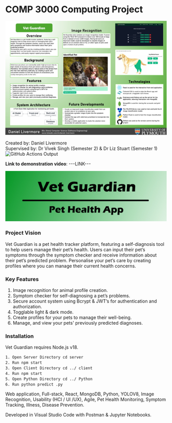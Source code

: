# COMP 3000 Computing Project
![Thumbnail](ReadmeImage(1).jpg) <br>

Created by: Daniel Livermore <br>
Supervised by: Dr Vivek Singh (Semester 2) & Dr Liz Stuart (Semester 1) <br>
![GitHub Actions Output](https://github.com/Dan-Livermore/COMP3000DanLivermore/actions/workflows/DBTests.yml/badge.svg) <br>

**Link to demonstration video**: ---LINK--- <br>

![Poster](ReadmeImage(2).jpg) <br>

### Project Vision
Vet Guardian is a pet health tracker platform, featuring a self-diagnosis tool to help users manage their pet’s health. Users can input their pet’s symptoms through the symptom checker and receive information about their pet’s predicted problem. Personalise your pet’s care by creating profiles where you can manage their current health concerns.

### Key Features
1. Image recognition for animal profile creation.
2. Symptom checker for self-diagnosing a pet’s problems.
3. Secure account system using Bcrypt & JWT’s for authentication and authorization. 
4. Togglable light & dark mode.
5. Create profiles for your pets to manage their well-being.
6. Manage, and view your pets' previously predicted diagnoses.

### Installation
Vet Guardian requires Node.js v18.

```sh
1. Open Server Directory cd server
2. Run npm start
3. Open Client Directory cd ../ client
4. Run npm start 
5. Open Python Directory cd ../ Python
6. Run python predict .py
```

Web application, Full-stack, React, MongoDB, Python, YOLOV8, Image Recognition, Usability (HCI / UI /UX), Agile, Pet Health Monitoring, Symptom Tracking, Illness, Disease Prevention.

Developed in Visual Studio Code with Postman & Jupyter Notebooks.